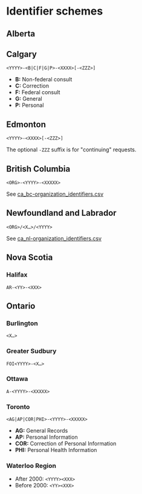 # Identifier schemes

## Alberta

## Calgary

`<YYYY>-<B|C|F|G|P>-<XXXX>[-<ZZZ>]`

* **B:** Non-federal consult
* **C:** Correction
* **F:** Federal consult
* **G:** General
* **P:** Personal

## Edmonton

`<YYYY>-<XXXX>[-<ZZZ>]`

The optional `-ZZZ` suffix is for "continuing" requests.

## British Columbia

`<ORG>-<YYYY>-<XXXXX>`

See [ca_bc-organization_identifiers.csv](/reference/ca_bc-organization_identifiers.csv)

## Newfoundland and Labrador

`<ORG>/<X…>/<YYYY>`

See [ca_nl-organization_identifiers.csv](/reference/ca_nl-organization_identifiers.csv)

## Nova Scotia

### Halifax

`AR-<YY>-<XXX>`

## Ontario

### Burlington

`<X…>`

### Greater Sudbury

`FOI<YYYY>-<X…>`

### Ottawa

`A-<YYYY>-<XXXXX>`

### Toronto

`<AG|AP|COR|PHI>-<YYYY>-<XXXXX>`

* **AG:** General Records
* **AP:** Personal Information
* **COR:** Correction of Personal Information
* **PHI:** Personal Health Information

### Waterloo Region

* After 2000: `<YYYY><XXX>`
* Before 2000: `<YY><XXX>`
